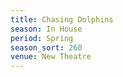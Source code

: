 ```yaml
---
title: Chasing Dolphins
season: In House
period: Spring
season_sort: 260
venue: New Theatre
---
```



